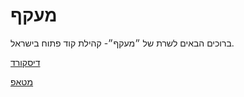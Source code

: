 # מעקף

ברוכים הבאים לשרת של ״מעקף״- קהילת קוד פתוח בישראל.

[דיסקורד](https://discord.gg/5aeUQJa7)

[מטאפ](https://www.meetup.com/maakaf/)
